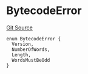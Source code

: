 # BytecodeError
[Git Source](https://github.com/matter-labs/zksync-contracts/blob/c6e73735b89a4b474234f6471e326125c9069f15/contracts/l1-contracts/common/L1ContractErrors.sol)


```solidity
enum BytecodeError {
  Version,
  NumberOfWords,
  Length,
  WordsMustBeOdd
}
```

